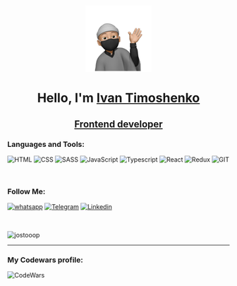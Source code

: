 <p align="center">

  <img width="150" height="150" src="images/sticker.webp">

</p>

<h1 align="center">Hello, I'm <a href="https://daniilshat.ru/" target="_blank">Ivan Timoshenko</a>
<h2 align="center">
    <a href="https://daniilshat.ru/" target="_blank">Frontend developer</a>
    
### Languages and Tools:

![HTML](https://img.shields.io/badge/-HTML-090909?style=for-the-badge&logo=html5&logoColor=CC0000)
![CSS](https://img.shields.io/badge/-CSS-090909?style=for-the-badge&logo=css3&logoColor=097CDB)
![SASS](https://img.shields.io/badge/-SASS-090909?style=for-the-badge&logo=SASS&logoColor=B4068E)
![JavaScript](https://img.shields.io/badge/-JavaScript-090909?style=for-the-badge&logo=JavaScript&logoColor=F8C52C)
![Typescript](https://img.shields.io/badge/-typescript-090909?style=for-the-badge&logo=typescript&logoColor=097CDB)
![React](https://img.shields.io/badge/-React-090909?style=for-the-badge&logo=react&logoColor=097CDB)
![Redux](https://img.shields.io/badge/-Redux-090909?style=for-the-badge&logo=Redux&logoColor=097CDB)
![GIT](https://img.shields.io/badge/-GIT-090909?style=for-the-badge&logo=GIT&logoColor=CC0000)

<br> 

### Follow Me:

[![whatsapp](https://img.shields.io/badge/-whatsapp-090909?style=for-the-badge&logo=whatsapp&logoColor=27A0D)](https://wa.me/89818766977)
[![Telegram](https://img.shields.io/badge/-Telegram-090909?style=for-the-badge&logo=telegram&logoColor=27A0D9)](https://t.me/john_stooop)
[![Linkedin](https://img.shields.io/badge/-Linkedin-090909?style=for-the-badge&logo=linkedin&logoColor=1195F5)](https://www.linkedin.com/in/ivantimoshenko)

[//]: # (![gmail]&#40;https://img.shields.io/badge/-gmail-090909?style=for-the-badge&logo=gmail&logoColor=27A0D&#41;)


<br>



<p><img align="center" src="https://github-readme-stats.vercel.app/api/top-langs?username=jostooop&&theme=tokyonight&show_icons=true&locale=en&layout=compact" alt="jostooop" /></p>

---

### My Codewars profile:

[<img align="left" alt="CodeWars" width="350px" src="https://www.codewars.com/users/J_Stooop/badges/large" />][codewars]

[codewars]: https://www.codewars.com/r/J_Stooop
